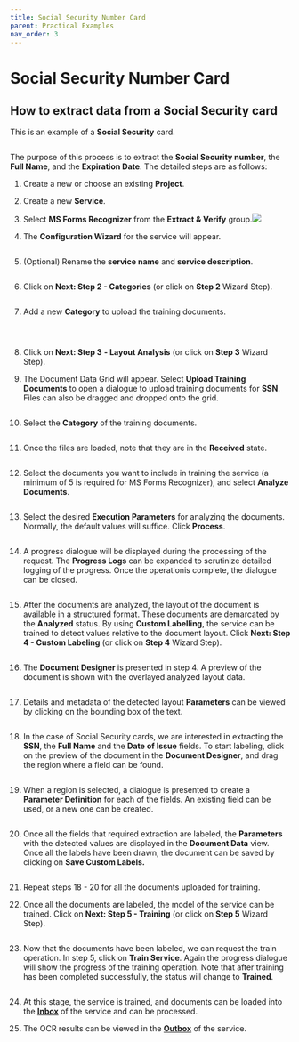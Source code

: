 ```yaml
---
title: Social Security Number Card
parent: Practical Examples
nav_order: 3
---
```


# Social Security Number Card

## How to extract data from a Social Security card

This is an example of a **Social Security** card.

<figure><img src="../.gitbook/assets/image (41) (1) (1).png" alt=""><figcaption></figcaption></figure>

The purpose of this process is to extract the **Social Security number**, the **Full Name**, and the **Expiration Date**. The detailed steps are as follows:

1. Create a new or choose an existing **Project**.
2. Create a new **Service**.
3. Select **MS Forms Recognizer** from the **Extract & Verify** group.![](<../.gitbook/assets/image (41) (2) (1).png>)
4.  The **Configuration Wizard** for the service will appear.

    <figure><img src="../.gitbook/assets/image (13) (2) (1).png" alt=""><figcaption></figcaption></figure>
5.  (Optional) Rename the **service name** and **service description**.

    <figure><img src="../.gitbook/assets/image (25) (2) (1).png" alt=""><figcaption></figcaption></figure>
6.  Click on **Next: Step 2 - Categories** (or click on **Step 2** Wizard Step).

    <figure><img src="../.gitbook/assets/image (34) (1) (1) (1).png" alt=""><figcaption></figcaption></figure>
7.  Add a new **Category** to upload the training documents.

    <figure><img src="../.gitbook/assets/image (15) (2) (1).png" alt=""><figcaption></figcaption></figure>

    <figure><img src="../.gitbook/assets/image (26) (1) (1) (1).png" alt=""><figcaption></figcaption></figure>

    <figure><img src="../.gitbook/assets/image (27) (2) (1) (1) (1).png" alt=""><figcaption></figcaption></figure>
8. Click on **Next: Step 3** **- Layout Analysis** (or click on **Step 3** Wizard Step).
9.  The Document Data Grid will appear. Select **Upload Training Documents** to open a dialogue to upload training documents for **SSN**. Files can also be dragged and dropped onto the grid.

    <figure><img src="../.gitbook/assets/image (43) (2).png" alt=""><figcaption></figcaption></figure>
10. Select the **Category** of the training documents.

    <figure><img src="../.gitbook/assets/image (49) (1) (1).png" alt=""><figcaption></figcaption></figure>
11. Once the files are loaded, note that they are in the **Received** state.

    <figure><img src="../.gitbook/assets/image (33) (2).png" alt=""><figcaption></figcaption></figure>
12. Select the documents you want to include in training the service (a minimum of 5 is required for MS Forms Recognizer), and select **Analyze Documents**.

    <figure><img src="../.gitbook/assets/image (47) (2).png" alt=""><figcaption></figcaption></figure>
13. Select the desired **Execution Parameters** for analyzing the documents. Normally, the default values will suffice. Click **Process**.

    <figure><img src="../.gitbook/assets/image (35) (1) (1) (1).png" alt=""><figcaption></figcaption></figure>
14. A progress dialogue will be displayed during the processing of the request. The **Progress Logs** can be expanded to scrutinize detailed logging of the progress. Once the operationis complete, the dialogue can be closed.

    <figure><img src="../.gitbook/assets/image (10) (2) (1).png" alt=""><figcaption></figcaption></figure>
15. After the documents are analyzed, the layout of the document is available in a structured format. These documents are demarcated by the **Analyzed** status. By using **Custom Labelling**, the service can be trained to detect values relative to the document layout. Click **Next: Step 4 - Custom Labeling** (or click on **Step 4** Wizard Step).

    <figure><img src="../.gitbook/assets/image (4) (2) (1).png" alt=""><figcaption></figcaption></figure>
16. The **Document Designer** is presented in step 4. A preview of the document is shown with the overlayed analyzed layout data.

    <figure><img src="../.gitbook/assets/image (42) (2).png" alt=""><figcaption></figcaption></figure>
17. Details and metadata of the detected layout **Parameters** can be viewed by clicking on the bounding box of the text.

    <figure><img src="../.gitbook/assets/image (20) (2).png" alt=""><figcaption></figcaption></figure>
18. In the case of Social Security cards, we are interested in extracting the **SSN**, the **Full Name** and the **Date of Issue** fields. To start labeling, click on the preview of the document in the **Document Designer**, and drag the region where a field can be found.

    <figure><img src="../.gitbook/assets/image (23) (1) (1).png" alt=""><figcaption></figcaption></figure>
19. When a region is selected, a dialogue is presented to create a **Parameter Definition** for each of the fields. An existing field can be used, or a new one can be created.

    <figure><img src="../.gitbook/assets/image (18) (2).png" alt=""><figcaption></figcaption></figure>
20. Once all the fields that required extraction are labeled, the **Parameters** with the detected values are displayed in the **Document Data** view. Once all the labels have been drawn, the document can be saved by clicking on **Save Custom Labels.**

    <figure><img src="../.gitbook/assets/image (40) (2).png" alt=""><figcaption></figcaption></figure>
21. Repeat steps 18 - 20 for all the documents uploaded for training.
22. Once all the documents are labeled, the model of the service can be trained. Click on **Next: Step 5 - Training** (or click on **Step 5** Wizard Step).

    <figure><img src="../.gitbook/assets/image (52) (1).png" alt=""><figcaption></figcaption></figure>
23. Now that the documents have been labeled, we can request the train operation. In step 5, click on **Train Service**. Again the progress dialogue will show the progress of the training operation. Note that after training has been completed successfully, the status will change to **Trained**.

    <figure><img src="../.gitbook/assets/image (16) (1) (1) (1) (1).png" alt=""><figcaption></figcaption></figure>
24. At this stage, the service is trained, and documents can be loaded into the [**Inbox**](../documents/documents-inbox.md) of the service and can be processed.
25. The OCR results can be viewed in the [**Outbox**](../documents/documents-outbox.md) of the service.
